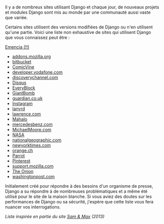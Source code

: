 Il y a de nombreux sites utilisant Django et chaque jour, de nouveaux projets et modules Django sont mis au monde par une communauté aussi vaste que variée.

Certains sites utilisent des versions modifiées de Django ou n'en utilisent qu'une partie. Voici une liste non exhaustive de sites qui utilisent Django que vous connaissez peut être :

[Emencia (!!)](http://emencia.com)

- [addons.mozilla.org](http://addons.mozilla.com)
- [bitbucket](http://bitbucket.org)
- [ComicVine](http://www.comicvine.com/)
- [developer.vodafone.com](http://developer.vodafone.com)
- [discoverychannel.com](http://discoverychannel.com)
- [Disqus](http://disqus.com/)
- [EveryBlock](http://www.everyblock.com/)
- [GiantBomb](http://www.giantbomb.com/)
- [guardian.co.uk](http://guardian.co.uk)
- [Instagram](http://instagram.com)
- [lanyrd](http://lanyrd.com)
- [lawrence.com](http://lawrence.com)
- [Mahalo](http://mahalo.com)
- [mercedesbenz.com](http://mercedesbenz.com)
- [MichaelMoore.com](http://michaelmoore.com)
- [NASA](https://flightopportunities.nasa.gov/technologies/)
- [nationalgeographic.com](http://nationalgeographic.com)
- [newyorktimes.com](http://prototype.nytimes.com/represent/)
- [orange.ch](http://orange.ch)
- [Parrot](https://www.parrot.com/us/)
- [Pinterest](http://pinterest.com)
- [support.mozilla.com](http://support.mozilla.com)
- [The Onion](http://theonion.com)
- [washingtonpost.com](http://washingtonpost.com)

Initialement créé pour répondre à des besoins d'un organisme de presse, Django a su répondre à de nombreuses problématiques et a même été utilisé pour le site de la maison blanche. Si vous aviez des doutes sur les performances de Django ou sa sécurité, j'espère que cette liste vous fera nuancer vos interrogations.

_Liste inspirée en partie du site [Sam & Max](http://sametmax.com/quels-gros-sites-sont-faits-en-django/) (2013)_